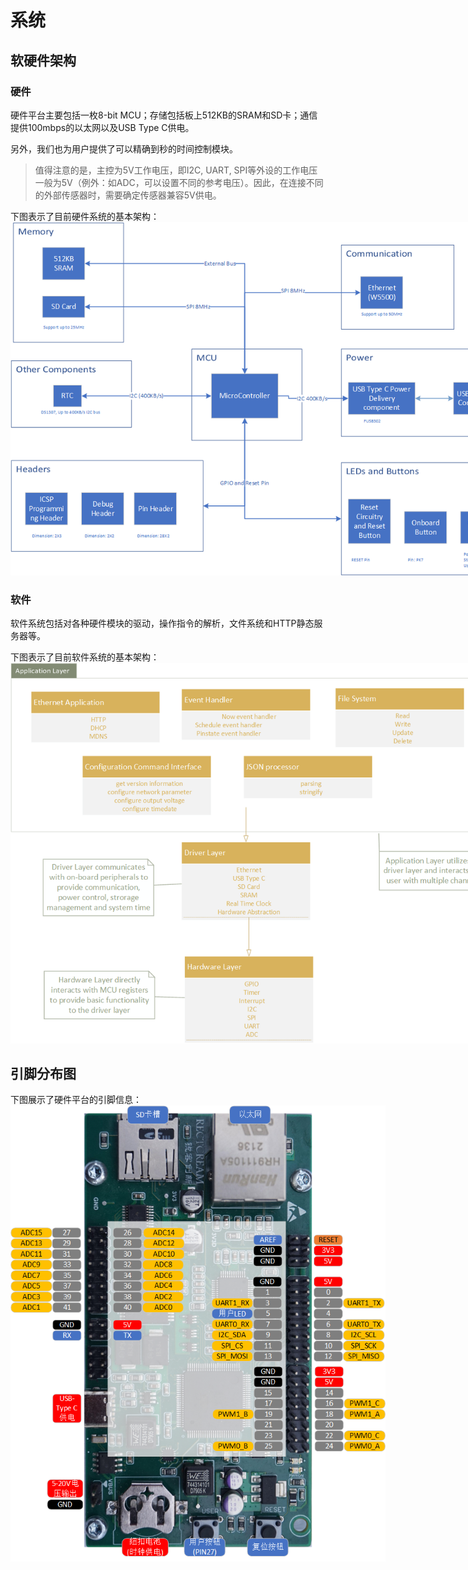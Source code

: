 # 系统
## 软硬件架构

### 硬件

硬件平台主要包括一枚8-bit MCU；存储包括板上512KB的SRAM和SD卡；通信提供100mbps的以太网以及USB Type C供电。

另外，我们也为用户提供了可以精确到秒的时间控制模块。

<blockquote>
值得注意的是，主控为5V工作电压，即I2C, UART, SPI等外设的工作电压一般为5V（例外：如ADC，可以设置不同的参考电压）。因此，在连接不同的外部传感器时，需要确定传感器兼容5V供电。
</blockquote>

下图表示了目前硬件系统的基本架构：
<br>
<img style="max-width: 800px; height: auto; " src="img/RectCreamHardwareStructure.png"/>

### 软件

软件系统包括对各种硬件模块的驱动，操作指令的解析，文件系统和HTTP静态服务器等。

下图表示了目前软件系统的基本架构：
<br>
<img style="max-width: 800px; height: auto; " src="img/RectCreamSoftwareStructure.png"/>

## 引脚分布图
下图展示了硬件平台的引脚信息：
<br>
<img style="max-width: 600px; height: auto; " src="img/RUIKECHUANGXIN_pinout.png"/>



